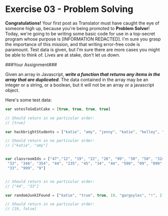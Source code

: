 Exercise 03 - Problem Solving
=============================

__Congratulations!__ Your first post as Translator must have caught the eye of someone high up, because you're being promoted to __Problem Solver__! Today, we're going to be writing some basic code for use in a top-secret program whose purpose is [INFORMATION REDACTED]. I'm sure you grasp the importance of this mission, and that writing error-free code is paramount. Test data is given, but I'm sure there are more cases you might be able to think of. 
Lives are at stake, don't let us down.

###Your Assignment###

Given an array in Javascript, ***write a function that returns any items in the array that are duplicated***.
The data contained in the array may be an integer or a string, or a boolean, but it will not be an array or a javascript object.

Here's some test data:

```javascript
var votesToGoEatCake = [true, true, true, true]

// Should return in no particular order:
// [true]

```

```javascript
var hackbrightStudents = ["katie", "amy", "jenny", "katie", "kelley", "katie", "amy"]

// Should return in no particular order:
// ["katie", "amy"]

```

```javascript

var classroomIds = ["47","12", "19", "22", "26", "99", "30", "50", "324", "003", "44",
 "33", "346", "354", "44", "235", "45", "34", "44", "590", "09", "099", "0", "1", "3", 
 "33", "999", "9"]


// Should return in no particular order:
// ["44", "33"]
```

```javascript 
var randomJunkIFound = ["katie", "true", true, 19, "gargoyles", "!", 2 + 3, "2 + 3", 19, "19", 19 === "19", 6, false, false]

// Should return in no particular order:
// [19, false]

```
